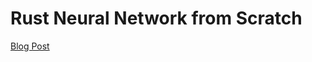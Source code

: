 # Rust Neural Network from Scratch
[Blog Post](https://charliegoldstraw.com/articles/neural-networks/)
